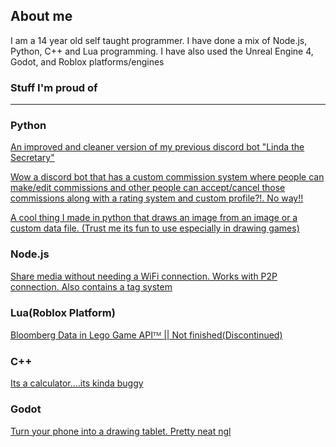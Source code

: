 ## About me
I am a 14 year old self taught programmer. I have done a mix of Node.js, Python, C++ and Lua programming. I have also used the Unreal Engine 4, Godot, and Roblox platforms/engines

### Stuff I'm proud of
---
### Python
[An improved and cleaner version of my previous discord bot "Linda the Secretary"](https://github.com/The-Glit-ch/Max)

[Wow a discord bot that has a custom commission system where people can make/edit commissions and other people can accept/cancel those commissions along with a rating system and custom profile?!. No way!!](https://github.com/The-Glit-ch/Artist-Unite-Bot)

[A cool thing I made in python that draws an image from an image or a custom data file. (Trust me its fun to use especially in drawing games)](https://github.com/The-Glit-ch/Free-Draw-Bot)

### Node.js
[Share media without needing a WiFi connection. Works with P2P connection. Also contains a tag system](https://github.com/The-Glit-ch/Fur2Fur)

### Lua(Roblox Platform)
[Bloomberg Data in Lego Game APIᵀᴹ || Not finished(Discontinued)](https://github.com/The-Glit-ch/Ro-Bloom)

### C++
[Its a calculator....its kinda buggy](https://github.com/The-Glit-ch/CPP-Calculator)

### Godot
[Turn your phone into a drawing tablet. Pretty neat ngl](https://github.com/The-Glit-ch/MobileTab)
